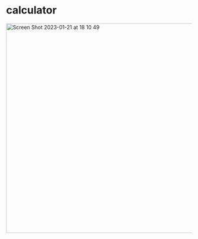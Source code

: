 # calculator

<img width="571" alt="Screen Shot 2023-01-21 at 18 10 49" src="https://user-images.githubusercontent.com/112563989/213873420-5cd8e277-dcc7-42dd-b4e2-1159558a3411.png">
